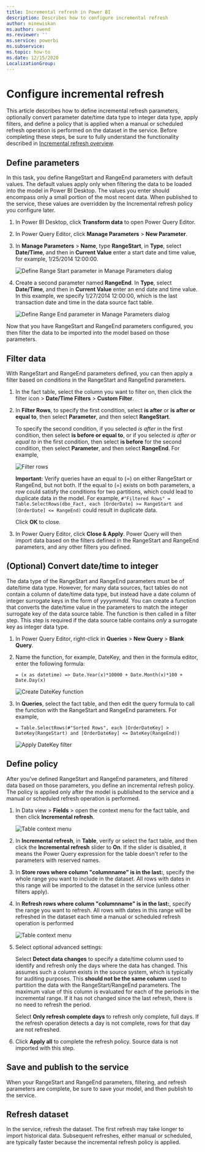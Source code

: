 ```yaml
---
title: Incremental refresh in Power BI
description: Describes how to configure incremental refresh
author: minewiskan
ms.author: owend
ms.reviewer: ''
ms.service: powerbi
ms.subservice: 
ms.topic: how-to
ms.date: 12/15/2020
LocalizationGroup: 
---
```


# Configure incremental refresh

This article describes how to define incremental refresh parameters, optionally convert parameter date/time data type to integer data type, apply filters, and define a policy that is applied when a manual or scheduled refresh operation is performed on the dataset in the service. Before completing these steps, be sure to fully understand the functionality described in [Incremental refresh overview](service-incremental-refresh-overview.md).

## Define parameters

In this task, you define RangeStart and RangeEnd parameters with default values. The default values apply only when filtering the data to be loaded into the model in Power BI Desktop. The values you enter should encompass only a small portion of the most recent data. When published to the service, these values are overridden by the Incremental refresh policy you configure later.

1. In Power BI Desktop, click **Transform data** to open Power Query Editor.

1. In Power Query Editor, click **Manage Parameters** > **New Parameter**.

1. In **Manage Parameters** > **Name**, type **RangeStart**, in **Type**, select **Date/Time**, and then in **Current Value** enter a start date and time value, for example, 1/25/2014 12:00:00.

    ![Define Range Start parameter in Manage Parameters dialog](media/service-incremental-refresh-configure/create-range-start.png)

1. Create a second parameter named **RangeEnd**. In **Type**, select **Date/Time**, and then in **Current Value** enter an end date and time value. In this example, we specify 1/27/2014 12:00:00, which is the last transaction date and time in the data source fact table. 

    ![Define Range End parameter in Manage Parameters dialog](media/service-incremental-refresh-configure/create-range-end.png)

Now that you have RangeStart and RangeEnd parameters configured, you then filter the data to be imported into the model based on those parameters.

## Filter data

With RangeStart and RangeEnd parameters defined, you can then apply a filter based on *conditions* in the RangeStart and RangeEnd parameters.

1. In the fact table, select the column you want to filter on, then click the filter icon > **Date/Time Filters** > **Custom Filter**.

1. In **Filter Rows**, to specify the first condition, select **is after** or **is after or equal to**, then select **Parameter**, and then select **RangeStart**.
    
    To specify the second condition, if you selected *is after* in the first condition, then select **is before or equal to**, or if you selected *is after or equal to* in the first condition, then select **is before** for the second condition, then select **Parameter**, and then select **RangeEnd**. For example,

    ![Filter rows](media/service-premium-incremental-refresh/filter-rows.png)

   **Important:** Verify queries have an equal to (=) on either RangeStart or RangeEnd, but not both. If the equal to (=) exists on both parameters, a row could satisfy the conditions for two partitions, which could lead to duplicate data in the model. For example, `#"Filtered Rows" = Table.SelectRows(dbo_Fact, each [OrderDate] >= RangeStart and [OrderDate] <= RangeEnd)` could result in duplicate data.

    Click **OK** to close.

1. In Power Query Editor, click **Close & Apply**. Power Query will then import data based on the filters defined in the RangeStart and RangeEnd parameters, and any other filters you defined.

## (Optional) Convert date/time to integer

The data type of the RangeStart and RangeEnd parameters must be of date/time data type. However, for many data sources, fact tables do not contain a column of date/time data type, but instead have a date column of integer surrogate keys in the form of *yyyymmdd*. You can create a function that converts the date/time value in the parameters to match the integer surrogate key of the data source table. The function is then called in a filter step. This step is required if the data source table contains *only* a surrogate key as integer data type.

1. In Power Query Editor, right-click in **Queries** > **New Query** > **Blank Query**.

1. Name the function, for example, DateKey, and then in the formula editor, enter the following formula:

    `= (x as datetime) => Date.Year(x)*10000 + Date.Month(x)*100 + Date.Day(x)`

    ![Create DateKey function](media/service-incremental-refresh-configure/datekey-function.png)

1. In **Queries**, select the fact table, and then edit the query formula to call the function with the RangeStart and RangeEnd parameters. For example,

    `= Table.SelectRows(#"Sorted Rows", each [OrderDateKey] > DateKey(RangeStart) and [OrderDateKey] <= DateKey(RangeEnd))`

    ![Apply DateKey filter](media/service-incremental-refresh-configure/apply-datekey-filter.png)

## Define policy

After you've defined RangeStart and RangeEnd parameters, and filtered data based on those parameters, you define an incremental refresh policy. The policy is applied only after the model is published to the service and a manual or scheduled refresh operation is performed.

1. In Data view > **Fields** > open the context menu for the fact table, and then click **Incremental refresh**.

    ![Table context menu](media/service-incremental-refresh-configure/incremental-refresh-context-menu.png)

1. In **Incremental refresh**, in **Table**, verify or select the fact table, and then click the **Incremental refresh** slider to **On**. If the slider is disabled, it means the Power Query expression for the table doesn't refer to the parameters with reserved names.

1. In **Store rows where column "columnname" is in the last:**, specify the whole range you want to include in the dataset. All rows with dates in this range will be imported to the dataset in the service (unless other filters apply).

1. In **Refresh rows where column "columnname" is in the last:**, specify the range you want to refresh. All rows with dates in this range will be refreshed in the dataset each time a manual or scheduled refresh operation is performed

    ![Table context menu](media/service-incremental-refresh-configure/incremental-refresh-policy-dialog.png)

1. Select optional advanced settings:

    Select **Detect data changes** to specify a date/time column used to identify and refresh only the days where the data has changed. This assumes such a column exists in the source system, which is typically for auditing purposes. This **should not be the same column** used to partition the data with the RangeStart/RangeEnd parameters. The maximum value of this column is evaluated for each of the periods in the incremental range. If it has not changed since the last refresh, there is no need to refresh the period.

    Select **Only refresh complete days** to refresh only complete, full days. If the refresh operation detects a day is not complete, rows for that day are not refreshed.

1. Click **Apply all** to complete the refresh policy. Source data is not imported with this step.

## Save and publish to the service

When your RangeStart and RangeEnd parameters, filtering, and refresh parameters are complete, be sure to save your model, and then publish to the service.

## Refresh dataset

In the service, refresh the dataset. The first refresh may take longer to import historical data. Subsequent refreshes, either manual or scheduled, are typically faster because the incremental refresh policy is applied.
